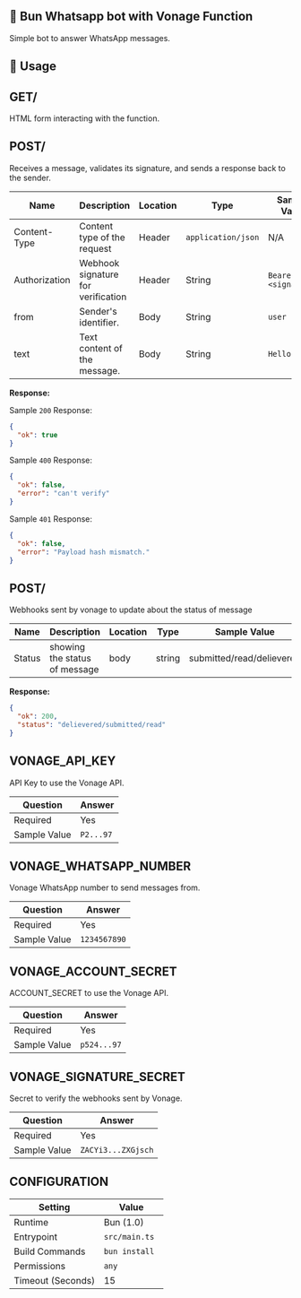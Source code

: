 ## 💬 Bun Whatsapp bot with Vonage Function

Simple bot to answer WhatsApp messages.

## 🧰 Usage

## GET/

HTML form interacting with the function.

## POST/

Receives a message, validates its signature, and sends a response back to the sender.

| Name          | Description                        | Location | Type                | Sample Value         |
| ------------- | ---------------------------------- | -------- | ------------------- | -------------------- |
| Content-Type  | Content type of the request        | Header   | `application/json ` | N/A                  |
| Authorization | Webhook signature for verification | Header   | String              | `Bearer <signature>` |
| from          | Sender's identifier.               | Body     | String              | `user`               |
| text          | Text content of the message.       | Body     | String              | `Hello World`        |

**Response:**

Sample `200` Response:

```json
{
  "ok": true
}
```

Sample `400` Response:

```json
{
  "ok": false,
  "error": "can't verify"
}
```

Sample `401` Response:

```json
{
  "ok": false,
  "error": "Payload hash mismatch."
}
```

## POST/

Webhooks sent by vonage to update about the status of message

| Name   | Description                   | Location | Type   | Sample Value              |
| ------ | ----------------------------- | -------- | ------ | ------------------------- |
| Status | showing the status of message | body     | string | submitted/read/delievered |

**Response:**

```json
{
  "ok": 200,
  "status": "delievered/submitted/read"
}
```

## VONAGE_API_KEY

API Key to use the Vonage API.

| Question     | Answer    |
| ------------ | --------- |
| Required     | Yes       |
| Sample Value | `P2...97` |

## VONAGE_WHATSAPP_NUMBER

Vonage WhatsApp number to send messages from.

| Question     | Answer       |
| ------------ | ------------ |
| Required     | Yes          |
| Sample Value | `1234567890` |

## VONAGE_ACCOUNT_SECRET

ACCOUNT_SECRET to use the Vonage API.

| Question     | Answer      |
| ------------ | ----------- |
| Required     | Yes         |
| Sample Value | `p524...97` |

## VONAGE_SIGNATURE_SECRET

Secret to verify the webhooks sent by Vonage.

| Question     | Answer             |
| ------------ | ------------------ |
| Required     | Yes                |
| Sample Value | `ZACYi3...ZXGjsch` |

## CONFIGURATION

| Setting           | Value          |
| ----------------- | -------------- |
| Runtime           | Bun (1.0)      |
| Entrypoint        | `src/main.ts`  |
| Build Commands    | `bun install ` |
| Permissions       | `any`          |
| Timeout (Seconds) | 15             |
